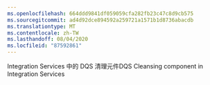 ```yaml
---
ms.openlocfilehash: 664ddd9841df059059cfa282fb23c47c8d9cb575
ms.sourcegitcommit: ad4d92dce894592a259721a1571b1d8736abacdb
ms.translationtype: MT
ms.contentlocale: zh-TW
ms.lasthandoff: 08/04/2020
ms.locfileid: "87592861"
---
```

<span data-ttu-id="48495-101">Integration Services 中的 DQS 清理元件</span><span class="sxs-lookup"><span data-stu-id="48495-101">DQS Cleansing component in Integration Services</span></span>
